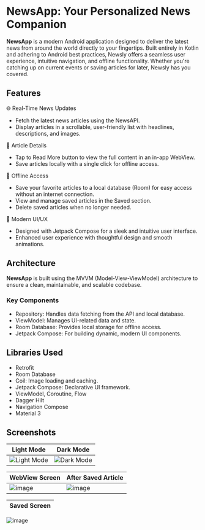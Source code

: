 
# NewsApp: Your Personalized News Companion

**NewsApp** is a modern Android application designed to deliver the latest news from around the world directly to your fingertips. Built entirely in Kotlin and adhering to Android best practices, Newsly offers a seamless user experience, intuitive navigation, and offline functionality. Whether you're catching up on current events or saving articles for later, Newsly has you covered.


## Features

🌐 Real-Time News Updates
- Fetch the latest news articles using the NewsAPI.
- Display articles in a scrollable, user-friendly list with headlines, descriptions, and images.

📰 Article Details
- Tap to Read More button to view the full content in an in-app WebView.
- Save articles locally with a single click for offline access.

💾 Offline Access
- Save your favorite articles to a local database (Room) for easy access without an internet connection.
- View and manage saved articles in the Saved section.
- Delete saved articles when no longer needed.

🎨 Modern UI/UX
- Designed with Jetpack Compose for a sleek and intuitive user interface.
- Enhanced user experience with thoughtful design and smooth animations.

## Architecture

**NewsApp** is built using the MVVM (Model-View-ViewModel) architecture to ensure a clean, maintainable, and scalable codebase.

### Key Components
- Repository: Handles data fetching from the API and local database.
- ViewModel: Manages UI-related data and state.
- Room Database: Provides local storage for offline access.
- Jetpack Compose: For building dynamic, modern UI components.

## Libraries Used
- Retrofit
- Room Database
- Coil: Image loading and caching.
- Jetpack Compose: Declarative UI framework.
- ViewModel, Coroutine, Flow
- Dagger Hilt
- Navigation Compose
- Material 3


## Screenshots
| Light Mode | Dark Mode |
|-------------|----------------|
![Light Mode](https://github.com/user-attachments/assets/123a155f-b9e5-447a-9304-d0a6fe2fff91) | ![Dark Mode](https://github.com/user-attachments/assets/6e5735ac-e713-4037-928a-fe6deedb38da)

| WebView Screen | After Saved Article |
|-------------|----------------|
![image](https://github.com/user-attachments/assets/4dc9c9e5-2517-4168-921e-94b2054cdc19) | ![image](https://github.com/user-attachments/assets/3b28998b-5b3d-481a-b76d-f25c6e39741f)

| Saved Screen |
|-------------|
![image](https://github.com/user-attachments/assets/062e05e6-7e1d-4bc3-9596-c69197085473)





